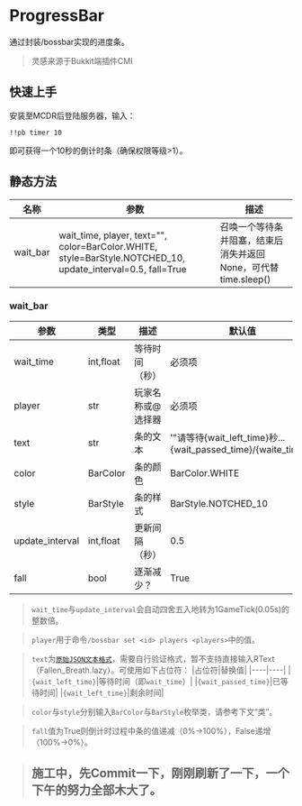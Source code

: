 # ProgressBar
通过封装/bossbar实现的进度条。

> 灵感来源于Bukkit端插件CMI

## 快速上手
安装至MCDR后登陆服务器，输入：
```
!!pb timer 10
```
即可获得一个10秒的倒计时条（确保权限等级>1）。

## 静态方法
|名称|参数|描述|
|----|----|----|
|wait_bar|wait_time, player, text="", color=BarColor.WHITE, style=BarStyle.NOTCHED_10, update_interval=0.5, fall=True|召唤一个等待条并阻塞，结束后消失并返回None，可代替time.sleep()|

### wait_bar

|参数|类型|描述|默认值|
|----|----|----|----|
|wait_time|int,float|等待时间（秒）|必须项|
|player|str|玩家名称或@选择器|必须项|
|text|str|条的文本|'"请等待{wait_left_time}秒... {wait_passed_time}/{waite_time}"'|
|color|BarColor|条的颜色|BarColor.WHITE|
|style|BarStyle|条的样式|BarStyle.NOTCHED_10|
|update_interval|int,float|更新间隔（秒）|0.5|
|fall|bool|逐渐减少？|True|

> `wait_time`与`update_interval`会自动四舍五入地转为1GameTick(0.05s)的整数倍。

> `player`用于命令`/bossbar set <id> players <players>`中<players>的值。

> `text`为[`原始JSON文本格式`](https://minecraft-zh.gamepedia.com/%E5%8E%9F%E5%A7%8BJSON%E6%96%87%E6%9C%AC%E6%A0%BC%E5%BC%8F)，需要自行验证格式，暂不支持直接输入RText（Fallen_Breath.lazy）。可使用如下占位符：
> |占位符|替换值|
> |----|----|
> |`{wait_left_time}`|等待时间（即`wait_time`）|
> |`{wait_passed_time}`|已等待时间|
> |`{wait_left_time}`|剩余时间|

> `color`与`style`分别输入`BarColor`与`BarStyle`枚举类，请参考下文“类”。

> `fall`值为True则倒计时过程中条的值递减（0%->100%），False递增（100%->0%）。

> ## 施工中，先Commit一下，刚刚刷新了一下，一个下午的努力全部木大了。
